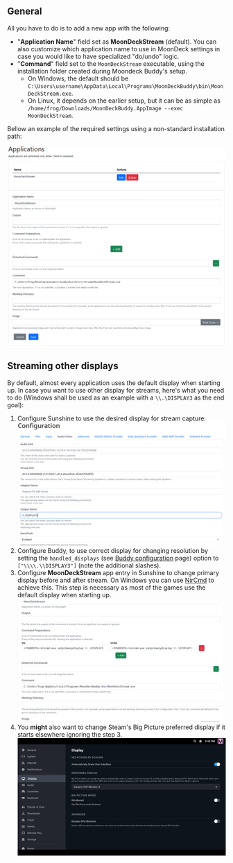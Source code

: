 ## General

All you have to do is to add a new app with the following:

* "**Application Name**" field set as **MoonDeckStream** (default). You can also customize which application name to use in MoonDeck settings in case you would like to have specialized "do/undo" logic.
* "**Command**" field set to the `MoonDeckStream` executable, using the installation folder created during Moondeck Buddy's setup.
  * On Windows, the default should be `C:\Users\username\AppData\Local\Programs\MoonDeckBuddy\bin\MoonDeckStream.exe`.
  * On Linux, it depends on the earlier setup, but it can be as simple as `/home/frog/Downloads/MoonDeckBuddy.AppImage --exec MoonDeckStream`.

Bellow an example of the required settings using a non-standard installation path:

![image](images/sunshine-example.png)

## Streaming other displays

By default, almost every application uses the default display when starting up. In case you want to use other display for streams, here's what you need to do (Windows shall be used as an example with a `\\.\DISPLAY3` as the end goal):

1. Configure Sunshine to use the desired display for stream capture:
![image](images/sunshine-display.png)
2. Configure Buddy, to use correct display for changing resolution by setting the `handled_displays` (see [Buddy configuration](Buddy-configuration) page) option to `["\\\\.\\DISPLAY3"]` (note the additional slashes).
3. Configure **MoonDeckStream** app entry in Sunshine to change primary display before and after stream. On Windows you can use [NirCmd](https://www.nirsoft.net/utils/nircmd.html) to achieve this. This step is necessary as most of the games use the default display when starting up.
![image](images/sunshine-nircmd.png)
4. You **might** also want to change Steam's Big Picture preferred display if it starts elsewhere ignoring the step 3.
![image](images/sunshine-bigpicture.png)

